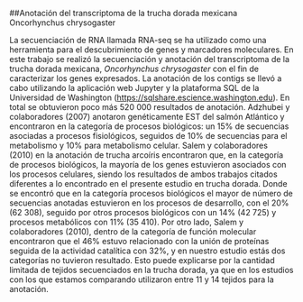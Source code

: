 ##Anotación del transcriptoma de la trucha dorada mexicana Oncorhynchus chrysogaster

La secuenciación de RNA llamada RNA-seq se ha utilizado como una herramienta para el descubrimiento de genes y marcadores moleculares. En este trabajo se realizó la secuenciación y anotación del transcriptoma de la trucha dorada mexicana, *Oncorhynchus chrysogaster* con el fin de caracterizar los genes expresados.
La anotación de los contigs se llevó a cabo utilizando la aplicación web Jupyter y la plataforma SQL de la Universidad de Washington (https://sqlshare.escience.washington.edu). En total se obtuvieron poco más 520 000 resultados de anotación. Adzhubei y colaboradores (2007) anotaron genéticamente EST del salmón Atlántico y encontraron en la categoría de procesos biológicos: un 15% de secuencias asociadas a procesos fisiológicos, seguidos de 10% de secuencias para el metabolismo y 10% para metabolismo celular. Salem y colaboradores (2010) en la anotación de trucha arcoíris encontraron que, en la categoría de procesos biológicos, la mayoría de los genes estuvieron asociados con los procesos celulares, siendo los resultados de ambos trabajos citados diferentes a lo encontrado en el presente estudio en trucha dorada. Donde se encontró que en la categoría procesos biológicos el mayor de número de secuencias anotadas estuvieron en los procesos de desarrollo, con el 20% (62 308), seguido por otros procesos biológicos con un 14% (42 725) y procesos metabólicos con 11% (35 410). Por otro lado, Salem y colaboradores (2010), dentro de la categoría de función molecular encontraron que el 46% estuvo relacionado con la unión de proteínas seguida de la actividad catalítica con 32%, y en nuestro estudio estás dos categorías no tuvieron resultado. Esto puede explicarse por la cantidad limitada de tejidos secuenciados en la trucha dorada, ya que en los estudios con los que estamos comparando utilizaron entre 11 y 14 tejidos para la anotación.
